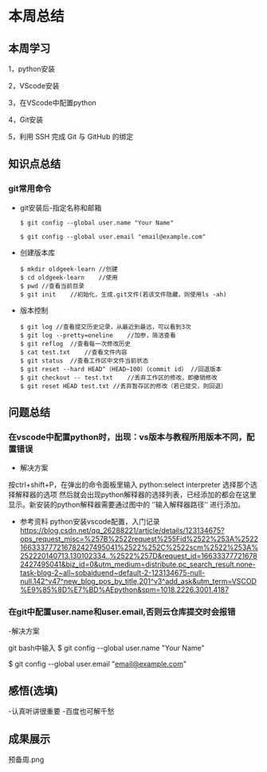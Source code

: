 
# 本周总结

## 本周学习

1，python安装

2，VScode安装

3，在VScode中配置python

4，Git安装

5，利用 SSH 完成 Git 与 GitHub 的绑定

## 知识点总结

### git常用命令

- git安装后-指定名称和邮箱

  ```
  $ git config --global user.name "Your Name"
   
  $ git config --global user.email "email@example.com"
  ```

- 创建版本库

  ```
  $ mkdir oldgeek-learn	//创建
  $ cd oldgeek-learn	//使用
  $ pwd	//查看当前目录
  $ git init	//初始化，生成.git文件(若该文件隐藏，则使用ls -ah)
  ```

- 版本控制

  ```
  $ git log	//查看提交历史记录，从最近到最远，可以看到3次
  $ git log --pretty=oneline	//加参，简洁查看
  $ git reflog	//查看每一次修改历史
  $ cat test.txt	//查看文件内容
  $ git status	//查看工作区中文件当前状态
  $ git reset --hard HEAD^（HEAD~100）（commit id）	//回退版本
  $ git checkout -- test.txt	//丢弃工作区的修改，即撤销修改
  $ git reset HEAD test.txt	//丢弃暂存区的修改（若已提交，则回退）
  ```

## 问题总结

### 在vscode中配置python时，出现：vs版本与教程所用版本不同，配置错误

- 解决方案

按ctrl+shift+P，在弹出的命令面板里输入
 python:select interpreter
选择那个选择解释器的选项 然后就会出现python解释器的选择列表，已经添加的都会在这里显示。新安装的python解释器需要通过图中的 ‘’输入解释器路径’‘ 进行添加。

- 参考资料
python安装vscode配置，入门记录 https://blog.csdn.net/qq_26288221/article/details/123134675?ops_request_misc=%257B%2522request%255Fid%2522%253A%2522166333777216782427495041%2522%252C%2522scm%2522%253A%252220140713.130102334..%2522%257D&request_id=166333777216782427495041&biz_id=0&utm_medium=distribute.pc_search_result.none-task-blog-2~all~sobaiduend~default-2-123134675-null-null.142^v47^new_blog_pos_by_title,201^v3^add_ask&utm_term=VSCOD%E9%85%8D%E7%BD%AEpython&spm=1018.2226.3001.4187

### 在git中配置user.name和user.email,否则云仓库提交时会报错
-解决方案

git bash中输入
  $ git config --global user.name "Your Name"
   
  $ git config --global user.email "email@example.com"

## 感悟(选填)
-认真听讲很重要 
-百度也可解千愁

## 成果展示
预备周.png
